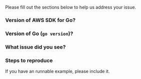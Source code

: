 Please fill out the sections below to help us address your issue.

### Version of AWS SDK for Go?


### Version of Go (`go version`)?


### What issue did you see?

### Steps to reproduce

If you have an runnable example, please include it.
